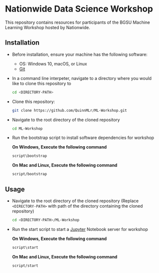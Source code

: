 # Nationwide Data Science Workshop

This repository contains resources for participants of the BGSU Machine Learning Workshop hosted by Nationwide.

## Installation

- Before installation, ensure your machine has the following software:
  - OS: Windows 10, macOS, or Linux
  - [Git](https://git-scm.com/downloads)

- In a command line interpeter, navigate to a directory where you would like to clone this repository to

  ```bash
  cd <DIRECTORY-PATH>
  ```

- Clone this repository:

  ```bash
  git clone https://github.com/QuinnMLr/ML-Workshop.git
  ```

- Navigate to the root directory of the cloned repository

  ```bash
  cd ML-Workshop
  ```

- Run the bootstrap script to install software dependencies for workshop

     **On Windows, Execute the following command**

  ```bash
  script\bootstrap
  ```
  
     **On Mac and Linux, Execute the following command**

  ```bash
  script/bootstrap
  ```

## Usage

- Navigate to the root directory of the cloned repository (Replace `<DIRECTORY-PATH>` with path of the directory containing the cloned repository)

  ```bash
  cd <DIRECTORY-PATH>/ML-Workshop
  ```

- Run the start script to start a [Jupyter](https://jupyter.org/) Notebook server for workshop

     **On Windows, Execute the following command**

  ```bash
  script\start
  ```
  
     **On Mac and Linux, Execute the following command**

  ```bash
  script/start
  ```
